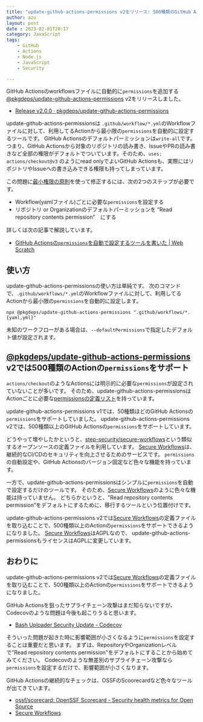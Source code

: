 ```yaml
---
title: "update-github-actions-permissions v2をリリース: 500種類のGitHub Actionsのpermissionsに対応"
author: azu
layout: post
date : 2023-02-01T20:17
category: JavaScript
tags:
    - GitHub
    - Actions
    - Node.js
    - JavaScript
    - Security

---
```


GitHub Actionsのworkflowsファイルに自動的に`permissions`を追加する[@pkgdeps/update-github-actions-permissions](https://github.com/pkgdeps/update-github-actions-permissions) v2をリリースしました。

- [Release v2.0.0 · pkgdeps/update-github-actions-permissions](https://github.com/pkgdeps/update-github-actions-permissions/releases/tag/v2.0.0)

update-github-actions-permissionsは `.github/workflow/*.yml`のWorkflowファイルに対して、利用してるActionから最小限の`permissions`を自動的に設定するツールです。
GitHub Actionsのデフォルトパーミッションは`write-all`です。 つまり、GitHub Actionsから対象のリポジトリの読み書き、IssueやPRの読み書きなど全部の権限がデフォルトでついています。そのため、`uses: actions/checkout@v3` のようにread onlyでよいGitHub Actionsも、実際にはリポジトリやIssueへの書き込みできる権限も持ってしまっています。

この問題に[最小権限の原則](https://ja.wikipedia.org/wiki/%E6%9C%80%E5%B0%8F%E6%A8%A9%E9%99%90%E3%81%AE%E5%8E%9F%E5%89%87)を使って修正するには、次の2つのステップが必要です。

- Workflow(yamlファイル)ごとに必要な`permissions`を設定する
- リポジトリ or Organizationのデフォルトパーミッションを “Read repository contents permission”　にする

詳しくは次の記事で解説しています。

- [GitHub Actionsの`permissions`を自動で設定するツールを書いた | Web Scratch](https://efcl.info/2021/07/21/update-github-actions-permissions/)

## 使い方

update-github-actions-permissionsの使い方は単純です。
次のコマンドで、`.github/workflows/*.yml`のWorkflowファイルに対して、利用してるActionから最小限の`permissions`を自動的に設定します。

```
npx @pkgdeps/update-github-actions-permissions ".github/workflows/*.{yaml,yml}"
```
  
未知のワークフローがある場合は、`--defaultPermissions`で指定したデフォルト値が設定されます。

## [@pkgdeps/update-github-actions-permissions](https://github.com/pkgdeps/update-github-actions-permissions) v2では500種類のActionの`permissions`をサポート

`actions/checkout`のようなActionsには明示的に必要な`permissions`が設定されていないことが多いです。
そのため、update-github-actions-permissionsはActionごとに必要な[permissionsの定義リスト](https://github.com/pkgdeps/update-github-actions-permissions/blob/main/actions.yml)を持っています。

update-github-actions-permissions v1では、50種類ほどのGitHub Actionsの`permissions`をサポートしていました。
update-github-actions-permissions v2では、500種類以上のGitHub Actionsの`permissions`をサポートしています。

どうやって増やしたかというと、[step-security/secure-workflows](https://github.com/step-security/secure-workflows)という類似するオープンソースの定義ファイルを利用しています。
[Secure Workflows](https://github.com/step-security/secure-workflows)は、継続的なCI/CDのセキュリティを向上させるためのサービスです。
`permissions`の自動設定や、GitHub Actionsのバージョン固定など色々な機能を持っています。

一方で、update-github-actions-permissionsはシンプルに`permissions`を自動で設定するだけのツールです。
そのため、[Secure Workflows](https://github.com/step-security/secure-workflows)のように色々な機能は持っていません。
どちらかというと、"Read repository contents permission”をデフォルトにするために、移行するツールという位置付けです。

update-github-actions-permissions v2では[Secure Workflows](https://github.com/step-security/secure-workflows)の定義ファイルを取り込むことで、500種類以上のActionの`permissions`をサポートできるようになりました。
[Secure Workflows](https://github.com/step-security/secure-workflows)はAGPLなので、
update-github-actions-permissionsもライセンスはAGPLに変更しています。

## おわりに

update-github-actions-permissions v2では[Secure Workflows](https://github.com/step-security/secure-workflows)の定義ファイルを取り込むことで、500種類以上のActionの`permissions`をサポートできるようになりました。

GitHub Actionsを狙ったサプライチェーン攻撃はまだ知らないですが、Codecovのような問題は今後も起こりうると思います。

- [Bash Uploader Security Update - Codecov](https://about.codecov.io/security-update/)

そういった問題が起きた時に影響範囲が小さくなるように`permissions`を設定することは重要だと思います。
まずは、RepositoryやOrganizationレベルで"Read repository contents permission"をデフォルトにすることから始めてみてください。
Codecovのような無差別のサプライチェーン攻撃なら`permissions`を設定するだけで、影響範囲が小さくなります。

GitHub Actionsの継続的なチェックは、OSSFのScoorecardなど色々なツールが出てきています。

- [ossf/scorecard: OpenSSF Scorecard - Security health metrics for Open Source](https://github.com/ossf/scorecard)
- [Secure Workflows](https://github.com/step-security/secure-workflows)